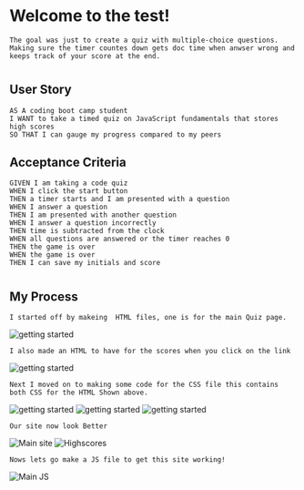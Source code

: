 # Welcome to the test!
```
The goal was just to create a quiz with multiple-choice questions. Making sure the timer countes down gets doc time when anwser wrong and keeps track of your score at the end. 
```
#
## User Story
```
AS A coding boot camp student
I WANT to take a timed quiz on JavaScript fundamentals that stores high scores
SO THAT I can gauge my progress compared to my peers
```
## Acceptance Criteria
```
GIVEN I am taking a code quiz
WHEN I click the start button
THEN a timer starts and I am presented with a question
WHEN I answer a question
THEN I am presented with another question
WHEN I answer a question incorrectly
THEN time is subtracted from the clock
WHEN all questions are answered or the timer reaches 0
THEN the game is over
WHEN the game is over
THEN I can save my initials and score
```
 #
 ## My Process
```
I started off by makeing  HTML files, one is for the main Quiz page. 
```
![getting started](assets/img/HTML01.jpg)

```
I also made an HTML to have for the scores when you click on the link
```
![getting started](assets/img/HTML%20Scroes%20.jpg)
```
Next I moved on to making some code for the CSS file this contains both CSS for the HTML Shown above.
```
![getting started](assets/img/css01.jpg)
![getting started](assets/img/css02.jpg)
![getting started](assets/img/css03.jpg)
```
Our site now look Better
```
![Main site](assets/img/Main%20Site.jpg)
![Highscores](assets/img/Scroe%20site.jpg)
```
Nows lets go make a JS file to get this site working!
```
![Main JS]()




